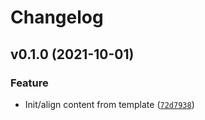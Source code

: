 # Changelog

<!--next-version-placeholder-->

## v0.1.0 (2021-10-01)
### Feature
* Init/align content from template ([`72d7938`](https://github.com/adioss/secret-eureka/commit/72d79388732a71ae2b806371c1b847c7e7fe6f1e))
